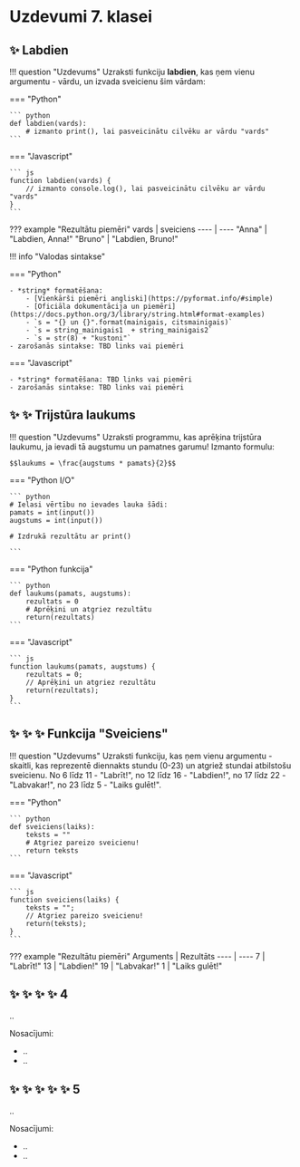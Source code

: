 # Uzdevumi 7. klasei

## :sparkles: Labdien

!!! question "Uzdevums"
    Uzraksti funkciju **labdien**, kas ņem vienu argumentu - vārdu, un izvada sveicienu šim vārdam:

=== "Python"

    ``` python
    def labdien(vards):
        # izmanto print(), lai pasveicinātu cilvēku ar vārdu "vards"
    ```

=== "Javascript"

    ``` js
    function labdien(vards) {
        // izmanto console.log(), lai pasveicinātu cilvēku ar vārdu "vards"
    }
    ```

??? example "Rezultātu piemēri"
    vards | sveiciens
    ---- | ----
    "Anna" | "Labdien, Anna!"
    "Bruno" | "Labdien, Bruno!"

!!! info "Valodas sintakse"

=== "Python"

    - *string* formatēšana: 
        - [Vienkārši piemēri angliski](https://pyformat.info/#simple)
        - [Oficiāla dokumentācija un piemēri](https://docs.python.org/3/library/string.html#format-examples)
        - `s = "{} un {}".format(mainigais, citsmainigais)`
        - `s = string_mainigais1  + string_mainigais2`
        - `s = str(8) + "kustoni"`
    - zarošanās sintakse: TBD links vai piemēri

=== "Javascript"

    - *string* formatēšana: TBD links vai piemēri
    - zarošanās sintakse: TBD links vai piemēri

## :sparkles: :sparkles: Trijstūra laukums

!!! question "Uzdevums"
    Uzraksti programmu, kas aprēķina trijstūra laukumu, ja ievadi tā augstumu un pamatnes garumu!
    Izmanto formulu:

    $$laukums = \frac{augstums * pamats}{2}$$

=== "Python I/O"

    ``` python
    # Ielasi vērtību no ievades lauka šādi:
    pamats = int(input())
    augstums = int(input())

    # Izdrukā rezultātu ar print()

    ```

=== "Python funkcija"

    ``` python
    def laukums(pamats, augstums):
        rezultats = 0
        # Aprēķini un atgriez rezultātu
        return(rezultats)
    ```

=== "Javascript"

    ``` js
    function laukums(pamats, augstums) {
        rezultats = 0;
        // Aprēķini un atgriez rezultātu
        return(rezultats);
    }
    ```

## :sparkles: :sparkles: :sparkles: Funkcija "Sveiciens"

!!! question "Uzdevums"
    Uzraksti funkciju, kas ņem vienu argumentu - skaitli, kas reprezentē diennakts stundu (0-23) un atgriež stundai atbilstošu sveicienu. No 6 līdz 11 - "Labrīt!", no 12 līdz 16 - "Labdien!", no 17 līdz 22 - "Labvakar!", no 23 līdz 5 - "Laiks gulēt!".

=== "Python"

    ``` python
    def sveiciens(laiks):
        teksts = ""
        # Atgriez pareizo sveicienu!
        return teksts
    ```

=== "Javascript"

    ``` js
    function sveiciens(laiks) {
        teksts = "";
        // Atgriez pareizo sveicienu!
        return(teksts);
    }
    ```

??? example "Rezultātu piemēri"
    Arguments | Rezultāts
    ---- | ----
    7 | "Labrīt!"
    13 | "Labdien!"
    19 | "Labvakar!"
    1 | "Laiks gulēt!"

## :sparkles: :sparkles: :sparkles: :sparkles: 4

..

Nosacījumi:

- ..
- ..

## :sparkles: :sparkles: :sparkles: :sparkles: :sparkles: 5

..

Nosacījumi:

- ..
- ..
